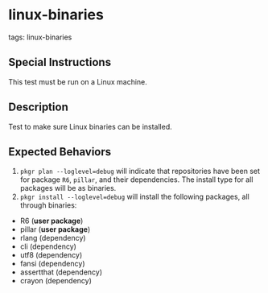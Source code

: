 # linux-binaries

tags: linux-binaries

## Special Instructions

This test must be run on a Linux machine.

## Description
Test to make sure Linux binaries can be installed.

## Expected Behaviors
1. `pkgr plan --loglevel=debug` will indicate that repositories have been set for package `R6`, `pillar`, and their dependencies. The install type for all packages will be as binaries.
2. `pkgr install --loglevel=debug` will install the following packages, all through binaries:
  - R6 (**user package**)
  - pillar (**user package**)
  - rlang (dependency)
  - cli (dependency)
  - utf8 (dependency)
  - fansi (dependency)
  - assertthat (dependency)
  - crayon (dependency)
